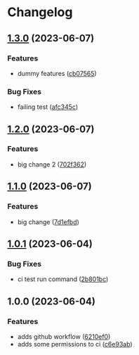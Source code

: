 # Changelog

## [1.3.0](https://github.com/naft-a/gh-ci-test/compare/v1.2.0...v1.3.0) (2023-06-07)


### Features

* dummy features ([cb07565](https://github.com/naft-a/gh-ci-test/commit/cb075656c613093e6b270e51e7ffce92f99f6cfb))


### Bug Fixes

* failing test ([afc345c](https://github.com/naft-a/gh-ci-test/commit/afc345c5fe6ddfac5cfb6acb7752f6d2a693d94d))

## [1.2.0](https://github.com/naft-a/gh-ci-test/compare/v1.1.0...v1.2.0) (2023-06-07)


### Features

* big change 2 ([702f362](https://github.com/naft-a/gh-ci-test/commit/702f3622ddd7cdd56cecf528c9f44308f36bc1c1))

## [1.1.0](https://github.com/naft-a/gh-ci-test/compare/v1.0.1...v1.1.0) (2023-06-07)


### Features

* big change ([7d1efbd](https://github.com/naft-a/gh-ci-test/commit/7d1efbd82a5dc69bb3e3acac9f2bbc4dadb5bd9b))

## [1.0.1](https://github.com/naft-a/gh-ci-test/compare/v1.0.0...v1.0.1) (2023-06-04)


### Bug Fixes

* ci test run command ([2b801bc](https://github.com/naft-a/gh-ci-test/commit/2b801bc1877a914eba07f29fd65962e88b923d84))

## 1.0.0 (2023-06-04)


### Features

* adds github workflow ([6210ef0](https://github.com/naft-a/gh-ci-test/commit/6210ef04af826137a31c1de634d2b2139ac478c0))
* adds some permissions to ci ([c6e93ab](https://github.com/naft-a/gh-ci-test/commit/c6e93ab346f1185f2351b8d5e19dd7c375e7275c))
